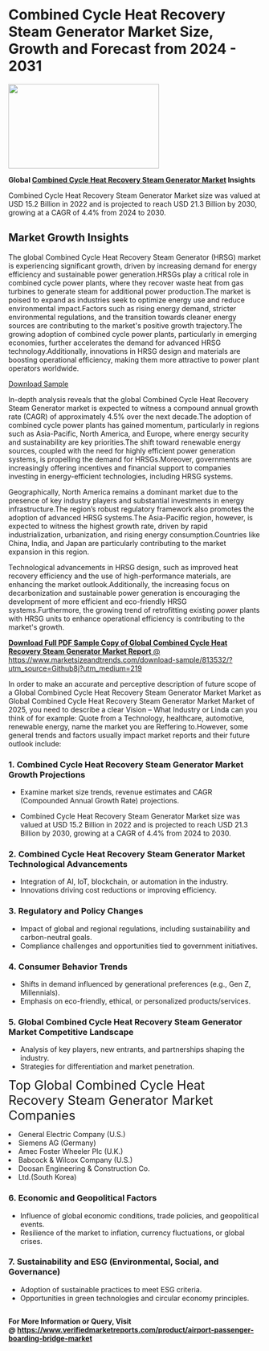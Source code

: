 <H1>Combined Cycle Heat Recovery Steam Generator Market Size, Growth and Forecast from 2024 - 2031</H1><img class="aligncenter size-medium wp-image-584254" src="https://thirdeyenews.in/wp-content/uploads/2024/09/Global-Market-Research-300x168.jpeg" alt="" width="300" height="168" /><p><strong>Global&nbsp;<a href="https://www.marketsizeandtrends.com/download-sample/813532/?utm_source=Github8j?utm_medium=219">Combined Cycle Heat Recovery Steam Generator Market</a> Insights</strong></p><p>Combined Cycle Heat Recovery Steam Generator Market size was valued at USD 15.2 Billion in 2022 and is projected to reach USD 21.3 Billion by 2030, growing at a CAGR of 4.4% from 2024 to 2030.</p><p><h2>Market Growth Insights</h2> <p>The global Combined Cycle Heat Recovery Steam Generator (HRSG) market is experiencing significant growth, driven by increasing demand for energy efficiency and sustainable power generation.HRSGs play a critical role in combined cycle power plants, where they recover waste heat from gas turbines to generate steam for additional power production.The market is poised to expand as industries seek to optimize energy use and reduce environmental impact.Factors such as rising energy demand, stricter environmental regulations, and the transition towards cleaner energy sources are contributing to the market's positive growth trajectory.The growing adoption of combined cycle power plants, particularly in emerging economies, further accelerates the demand for advanced HRSG technology.Additionally, innovations in HRSG design and materials are boosting operational efficiency, making them more attractive to power plant operators worldwide.</p> <p><a href="#">Download Sample</a></p> <p>In-depth analysis reveals that the global Combined Cycle Heat Recovery Steam Generator market is expected to witness a compound annual growth rate (CAGR) of approximately 4.5% over the next decade.The adoption of combined cycle power plants has gained momentum, particularly in regions such as Asia-Pacific, North America, and Europe, where energy security and sustainability are key priorities.The shift toward renewable energy sources, coupled with the need for highly efficient power generation systems, is propelling the demand for HRSGs.Moreover, governments are increasingly offering incentives and financial support to companies investing in energy-efficient technologies, including HRSG systems.</p> <p>Geographically, North America remains a dominant market due to the presence of key industry players and substantial investments in energy infrastructure.The region’s robust regulatory framework also promotes the adoption of advanced HRSG systems.The Asia-Pacific region, however, is expected to witness the highest growth rate, driven by rapid industrialization, urbanization, and rising energy consumption.Countries like China, India, and Japan are particularly contributing to the market expansion in this region.</p> <p>Technological advancements in HRSG design, such as improved heat recovery efficiency and the use of high-performance materials, are enhancing the market outlook.Additionally, the increasing focus on decarbonization and sustainable power generation is encouraging the development of more efficient and eco-friendly HRSG systems.Furthermore, the growing trend of retrofitting existing power plants with HRSG units to enhance operational efficiency is contributing to the market's growth.</p> <p><a href="#"></p><p><span class=""><strong>Download Full PDF Sample Copy of Global Combined Cycle Heat Recovery Steam Generator Market Report</strong> @ <a href="https://www.marketsizeandtrends.com/download-sample/813532/?utm_source=Github8j?utm_medium=219" target="_blank">https://www.marketsizeandtrends.com/download-sample/813532/?utm_source=Github8j?utm_medium=219</a></span></p><p>In order to make an accurate and perceptive description of future scope of a Global&nbsp;Combined Cycle Heat Recovery Steam Generator Market Market as Global&nbsp;Combined Cycle Heat Recovery Steam Generator Market Market of 2025, you need to describe a clear Vision &ndash; What Industry or Linda can you think of for example: Quote from a Technology, healthcare, automotive, renewable energy, name the market you are Reffering to.However, some general trends and factors usually impact market reports and their future outlook include:</p><h3>1.&nbsp;<strong>Combined Cycle Heat Recovery Steam Generator Market Growth Projections</strong></h3><ul><li>Examine market size trends, revenue estimates and CAGR (Compounded Annual Growth Rate) projections.</li><li><p>Combined Cycle Heat Recovery Steam Generator Market size was valued at USD 15.2 Billion in 2022 and is projected to reach USD 21.3 Billion by 2030, growing at a CAGR of 4.4% from 2024 to 2030.</p></li></ul><h3>2.&nbsp;<strong>Combined Cycle Heat Recovery Steam Generator Market Technological Advancements</strong></h3><ul><li>Integration of AI, IoT, blockchain, or automation in the industry.</li><li>Innovations driving cost reductions or improving efficiency.</li></ul><h3>3.&nbsp;<strong>Regulatory and Policy Changes</strong></h3><ul><li>Impact of global and regional regulations, including sustainability and carbon-neutral goals.</li><li>Compliance challenges and opportunities tied to government initiatives.</li></ul><h3>4.&nbsp;<strong>Consumer Behavior Trends</strong></h3><ul><li>Shifts in demand influenced by generational preferences (e.g., Gen Z, Millennials).</li><li>Emphasis on eco-friendly, ethical, or personalized products/services.</li></ul><h3>5.&nbsp;<strong>Global Combined Cycle Heat Recovery Steam Generator Market Competitive Landscape</strong></h3><ul><li>Analysis of key players, new entrants, and partnerships shaping the industry.</li><li>Strategies for differentiation and market penetration.</li></ul><p data-pm-slice="1 1 []"><span style="color: inherit; font-family: inherit; font-size: 25px;">Top Global Combined Cycle Heat Recovery Steam Generator Market Companies</span></p><div class="" data-test-id=""><p><li>General Electric Company (U.S.)</li><li> Siemens AG (Germany)</li><li> Amec Foster Wheeler Plc (U.K.)</li><li> Babcock & Wilcox Company (U.S.)</li><li> Doosan Engineering & Construction Co.</li><li> Ltd.(South Korea)</li></p></div><h3>6.&nbsp;<strong>Economic and Geopolitical Factors</strong></h3><ul><li>Influence of global economic conditions, trade policies, and geopolitical events.</li><li>Resilience of the market to inflation, currency fluctuations, or global crises.</li></ul><h3>7.&nbsp;<strong>Sustainability and ESG (Environmental, Social, and Governance)</strong></h3><ul><li>Adoption of sustainable practices to meet ESG criteria.</li><li>Opportunities in green technologies and circular economy principles.</li></ul><h2><strong style="font-size: 14px;">For More Information or Query, Visit @&nbsp;</strong><a style="background-color: #ffffff; font-size: 14px;" href="https://www.marketsizeandtrends.com/report/combined-cycle-heat-recovery-steam-generator-market/" target="_blank">https://www.verifiedmarketreports.com/product/airport-passenger-boarding-bridge-market</a></h2>